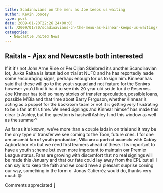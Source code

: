 ```yaml
---
title: Scadinavians on the menu as Joe keeps us waiting
author: Kevin Doocey
type: post
date: 2009-01-20T22:26:24+00:00
url: /2009/01/20/scadinavians-on-the-menu-as-kinnear-keeps-us-waiting/
categories:
  - Newcastle United News
---
```


## Raitala - Ajax and Newcastle both interested

If it it's not John Arne Riise or Per Ciljan Skjelbred it's another Scandinavian lot, Jukka Raitala is latest lad on trial at NUFC and he has reportedly made some encouraging signs, perhaps enough for us to sign him. Kinnear has said that these will go to the youth squad and not feature for the Seniors however you'd find it hard to see this 20 year old settle for the Reserves. Joe Kinnear has told so many stories of transfer speculation, possible loans, possible M'Bia and that time about Barry Ferguson, whether Kinnear is acting as a puppet for the backroom team or not it is getting very frustrating to be a fan at this time. We need signings and Kinnear himself has made this clear to Ashley, but the question is has/will Ashley fund this window as well as the summer?

As far as it's known, we've more than a couple lads in on trial and it may be the only type of transfer we see coming to the Toon, future ones. I for one am an amid fan of youth production, Villa are a perfect example with Gabby Agbonlahor etc but we need first teamers ahead of these. It is important to have a youth scheme but even more important to maintain our Premier League status. Fans are growing with discomfort that no real signings will be made this January and that our fate could lay away from the EPL but all I can say is to keep the faith and we could have a pleasant surprise coming our way, something in the form of Jonas Gutierréz would do, thanks very much 😀

Comments appreciated 🙂
